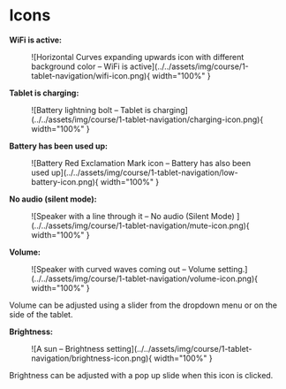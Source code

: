 # Icons

**WiFi is active:**

<figure markdown="span">
    ![Horizontal Curves expanding upwards icon with different background color – WiFi is active](../../assets/img/course/1-tablet-navigation/wifi-icon.png){ width="100%" }
</figure>

**Tablet is charging:**

<figure markdown="span">
    ![Battery lightning bolt – Tablet is charging](../../assets/img/course/1-tablet-navigation/charging-icon.png){ width="100%" }
</figure>

**Battery has been used up:**

<figure markdown="span">
    ![Battery Red Exclamation Mark icon – Battery has also been used up](../../assets/img/course/1-tablet-navigation/low-battery-icon.png){ width="100%" }
</figure>

**No audio (silent mode):**

<figure markdown="span">
    ![Speaker with a line through it – No audio (Silent Mode) ](../../assets/img/course/1-tablet-navigation/mute-icon.png){ width="100%" }
</figure>

**Volume:**

<figure markdown="span">
    ![Speaker with curved waves coming out – Volume setting.](../../assets/img/course/1-tablet-navigation/volume-icon.png){ width="100%" }
</figure>

Volume can be adjusted using a slider from the dropdown menu or on the side of the tablet.

**Brightness:**

<figure markdown="span">
    ![A sun – Brightness setting](../../assets/img/course/1-tablet-navigation/brightness-icon.png){ width="100%" }
</figure>

Brightness can be adjusted with a pop up slide when this icon is clicked.
